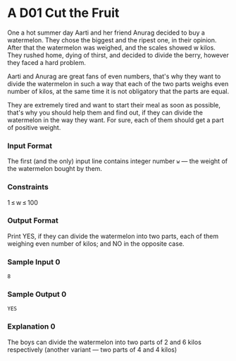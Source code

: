 # A D01 Cut the Fruit

One a hot summer day Aarti and her friend Anurag decided to
buy a watermelon. They chose the biggest and the ripest one,
in their opinion. After that the watermelon was weighed, and
the scales showed w kilos. They rushed home, dying of thirst,
and decided to divide the berry, however they faced a hard
problem.

Aarti and Anurag are great fans of even numbers, that's why
they want to divide the watermelon in such a way that each
of the two parts weighs even number of kilos, at the same
time it is not obligatory that the parts are equal.

They are extremely tired and want to start their meal as
soon as possible, that's why you should help them and find
out, if they can divide the watermelon in the way they want.
For sure, each of them should get a part of positive weight.

### Input Format

The first (and the only) input line contains integer number
`w` — the weight of the watermelon bought by them.

### Constraints

1 ≤ w ≤ 100

### Output Format

Print YES, if they can divide the watermelon into two parts,
each of them weighing even number of kilos;
and NO in the opposite case.

### Sample Input 0

```
8
```

### Sample Output 0

```
YES
```

### Explanation 0

The boys can divide the watermelon into two parts of 2
and 6 kilos respectively (another variant — two parts
of 4 and 4 kilos)
